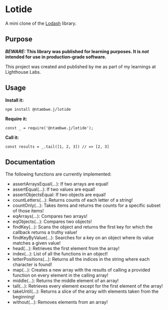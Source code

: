 # Lotide

A mini clone of the [Lodash](https://lodash.com) library.

## Purpose

**_BEWARE:_ This library was published for learning purposes. It is _not_ intended for use in production-grade software.**

This project was created and published by me as part of my learnings at Lighthouse Labs.

## Usage

**Install it:**

`npm install @ntambwe.j/lotide`

**Require it:**

`const _ = require('@ntambwe.j/lotide');`

**Call it:**

`const results = _.tail([1, 2, 3]) // => [2, 3]`

## Documentation

The following functions are currently implemented:

- assertArraysEqual(...): If two arrays are equal!
- assertEqual(...): If two values are equal!
- assertObjectsEqual: If two objects are equal!
- countLetters(...): Returns counts of each letter of a string!
- countOnly(...): Takes items and returns the counts for a specific subset of those items!
- eqArrays(...): Compares two arrays!
- eqObjects(...): Compares two objects!
- findKey(...): Scans the object and returns the first key for which the callback returns a truthy value!
- findKeyByValue(...): Searches for a key on an object where its value matches a given value!
- head(...): Retrieves the first element from the array!
- index(...): List of all the functions in an object!
- letterPositions(...): Returns all the indices in the string where each character is found!
- map(...): Creates a new array with the results of calling a provided function on every element in the calling array!
- middle(...): Returns the middle element of an array!
- tall(...): Retrieves every element except for the first element of the array!
- takeUntil(...): Returns a slice of the array with elements taken from the beginning!
- without(...): Removes elements from an array!